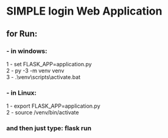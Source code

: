 # SIMPLE login Web Application 

## for Run:
### - in windows: 

1 - set FLASK_APP=application.py
<br>
2 - py -3 -m venv venv
 <br>
3 - .\venv\scripts\activate.bat


### - in Linux:
1 - export FLASK_APP=application.py
 <br>
2 -  source /venv/bin/activate
 <br>


### and then just type: flask run

